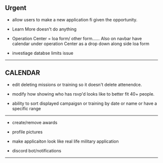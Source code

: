 <h2>Urgent</h2>

* allow users to make a new application fi given the opportunity.


* Learn More doesn't do anything


* Operation Center = loa form/ other form...... Also on navbar have calendar under operation Center as a drop down along side loa form


* investiage databse limits issue


- - -
<h2>CALENDAR</h2>


* edit deleting missions or training so it doesn't delete attenendce.


* modify how showing who has rsvp'd looks like to better fit 40+ people.


* ability to sort displayed campaigsn or training by date or name or have a  specific range


----

* create/remove awards 


* profile pictures 


* make applicaiton look like real life military application


* discord bot/notifications


---


